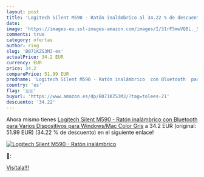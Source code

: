 ```yaml
---
layout: post
title: 'Logitech Silent M590 - Ratón inalámbrico al 34.22 % de descuento'
date: 
image: 'https://images-eu.ssl-images-amazon.com/images/I/31rF5mwVQBL._SL200_.jpg'
comments: true
category: ofertas
author: ring
slug: 'B071KZS3MJ-es'
actualPrice: 34.2 EUR
currency: EUR
price: 34.2
comparePrice: 51.99 EUR
prodname: 'Logitech Silent M590 - Ratón inalámbrico  con Bluetooth  para Varios Dispositivos para Windows/Mac   Color Gris'
country: 'es'
flag: '🇪🇸'
buyurl: 'https://www.amazon.es/dp/B071KZS3MJ/?tag=tolees-21'
descuento: '34.22'
---
```


Ahora mismo tienes [Logitech Silent M590 - Ratón inalámbrico  con Bluetooth  para Varios Dispositivos para Windows/Mac   Color Gris](https://www.amazon.es/dp/B071KZS3MJ/?tag=tolees-21) a 34.2 EUR (original: 51.99 EUR) (34.22 %  de descuento) en el siguiente enlace!

[![Logitech Silent M590 - Ratón inalámbrico](https://images-eu.ssl-images-amazon.com/images/I/31rF5mwVQBL._SL200_.jpg)](https://www.amazon.es/dp/B071KZS3MJ/?tag=tolees-21)

🔎:


[Visítala!!!](https://www.amazon.es/dp/B071KZS3MJ/?tag=tolees-21)
